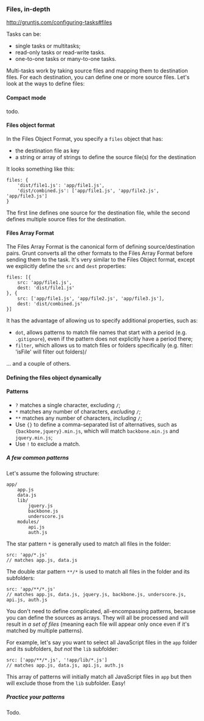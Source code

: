 ### Files, in-depth
http://gruntjs.com/configuring-tasks#files

Tasks can be:

* single tasks or multitasks;
* read-only tasks or read-write tasks.
* one-to-one tasks or many-to-one tasks.

Multi-tasks work by taking source files and mapping them to destination files. For each destination, you can define one or more source files. Let's look at the ways to define files:

#### Compact mode

todo.

#### Files object format

In the Files Object Format, you specify a `files` object that has:

* the destination file as key
* a string or array of strings to define the source file(s) for the destination

It looks something like this:

	files: {
		'dist/file1.js': 'app/file1.js',
		'dist/combined.js': ['app/file1.js', 'app/file2.js', 'app/file3.js']
	}

The first line defines one source for the destination file, while the second defines multiple source files for the destination.

#### Files Array Format

The Files Array Format is the canonical form of defining source/destination pairs. Grunt converts all the other formats to the Files Array Format before sending them to the task. It's very similar to the Files Object format, except we explicitly define the `src` and `dest` properties:

	files: [{
		src: 'app/file1.js',
		dest: 'dist/file1.js'
	}, {
		src: ['app/file1.js', 'app/file2.js', 'app/file3.js'],
		dest: 'dist/combined.js'
	}]

It has the advantage of allowing us to specify additional properties, such as:

* `dot`, allows patterns to match file names that start with a period (e.g. `.gitignore`), even if the pattern does not explicitly have a period there;
* `filter`, which allows us to match files or folders specifically (e.g. filter: 'isFile' will filter out folders)/

... and a couple of others.

#### Defining the files object dynamically

#### Patterns

* `?` matches a single character, excluding `/`;
* `*` matches any number of characters, _excluding_ `/`;
* `**` matches any number of characters, _including_ `/`;
* Use `{}` to define a comma-separated list of alternatives, such as `{backbone,jquery}.min.js`, which will match `backbone.min.js` and `jquery.min.js`;
* Use `!` to exclude a match.

##### A few common patterns

Let's assume the following structure:

	app/
		app.js
		data.js
		lib/
			jquery.js
			backbone.js
			underscore.js
		modules/
			api.js
			auth.js


The star pattern `*` is generally used to match all files in the folder:

	src: 'app/*.js'
	// matches app.js, data.js

The double star pattern `**/*` is used to match all files in the folder and its subfolders:

	src: 'app/**/*.js'
	// matches app.js, data.js, jquery.js, backbone.js, underscore.js, api.js, auth.js


You don't need to define complicated, all-encompassing patterns, because you can define the sources as arrays. They will all be processed and will result in _a set of files_ (meaning each file will appear only once even if it's matched by multiple patterns).

For example, let's say you want to select all JavaScript files in the `app` folder and its subfolders, _but not_ the `lib` subfolder:

	src: ['app/**/*.js', '!app/lib/*.js']
	// matches app.js, data.js, api.js, auth.js

This array of patterns will initially match all JavaScript files in `app` but then will exclude those from the `lib` subfolder. Easy! 

##### Practice your patterns

Todo.